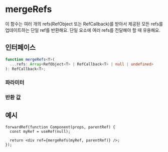 # mergeRefs

이 함수는 여러 개의 refs(RefObject 또는 RefCallback)를 받아서 제공된 모든 refs를 업데이트하는 단일 ref를 반환해요. 단일 요소에 여러 refs를 전달해야 할 때 유용해요.

## 인터페이스

```ts
function mergeRefs<T>(
  ...refs: Array<RefObject<T> | RefCallback<T> | null | undefined>
): RefCallback<T>;
```

### 파라미터

<Interface
  required
  name="refs"
  type="Array<RefObject<T> | RefCallback<T> | null | undefined>"
  description="합쳐질 refs의 배열이에요. 각 ref는 RefObject 또는 RefCallback 중 하나일 수 있어요."
/>

### 반환 값

<Interface
  name=""
  type="RefCallback<T>"
  description="제공된 모든 refs를 업데이트하는 단일 ref 콜백이에요."
/>

## 예시

```tsx
forwardRef(function Component(props, parentRef) {
  const myRef = useRef(null);

  return <div ref={mergeRefs(myRef, parentRef)} />;
});
```
